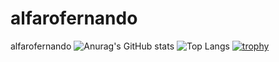 # alfarofernando
alfarofernando
![Anurag's GitHub stats](https://github-readme-stats.vercel.app/api?username=alfarofernando&show_icons=true&theme=radical)
![Top Langs](https://github-readme-stats.vercel.app/api/top-langs/?username=alfarofernando&layout=compact)
[![trophy](https://github-profile-trophy.vercel.app/?username=alfarofernando)](https://github.com/ryo-ma/github-profile-trophy)
